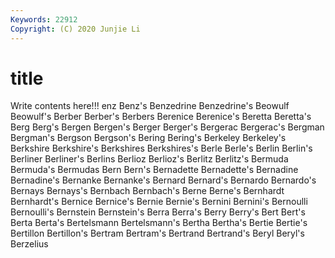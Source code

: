 ```yaml
---
Keywords: 22912
Copyright: (C) 2020 Junjie Li
---
```


# title

Write contents here!!!
enz 
Benz's 
Benzedrine
Benzedrine's 
Beowulf 
Beowulf's 
Berber 
Berber's 
Berbers 
Berenice 
Berenice's 
Beretta 
Beretta's
Berg 
Berg's 
Bergen 
Bergen's 
Berger 
Berger's 
Bergerac 
Bergerac's 
Bergman 
Bergman's
Bergson 
Bergson's 
Bering 
Bering's 
Berkeley 
Berkeley's 
Berkshire 
Berkshire's 
Berkshires 
Berkshires's
Berle 
Berle's 
Berlin 
Berlin's 
Berliner 
Berliner's 
Berlins 
Berlioz 
Berlioz's 
Berlitz
Berlitz's 
Bermuda 
Bermuda's 
Bermudas 
Bern 
Bern's 
Bernadette 
Bernadette's 
Bernadine 
Bernadine's
Bernanke 
Bernanke's 
Bernard 
Bernard's 
Bernardo 
Bernardo's 
Bernays 
Bernays's 
Bernbach 
Bernbach's
Berne 
Berne's 
Bernhardt 
Bernhardt's 
Bernice 
Bernice's 
Bernie 
Bernie's 
Bernini 
Bernini's
Bernoulli 
Bernoulli's 
Bernstein 
Bernstein's 
Berra 
Berra's 
Berry 
Berry's 
Bert 
Bert's
Berta 
Berta's 
Bertelsmann 
Bertelsmann's 
Bertha 
Bertha's 
Bertie 
Bertie's 
Bertillon 
Bertillon's
Bertram 
Bertram's 
Bertrand 
Bertrand's 
Beryl 
Beryl's 
Berzelius 

